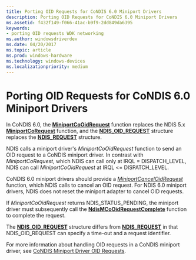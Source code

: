 ```yaml
---
title: Porting OID Requests for CoNDIS 6.0 Miniport Drivers
description: Porting OID Requests for CoNDIS 6.0 Miniport Drivers
ms.assetid: f432f149-f066-41ac-b9f9-2dd849da6395
keywords:
- porting OID requests WDK networking
ms.author: windowsdriverdev
ms.date: 04/20/2017
ms.topic: article
ms.prod: windows-hardware
ms.technology: windows-devices
ms.localizationpriority: medium
---
```


# Porting OID Requests for CoNDIS 6.0 Miniport Drivers





In CoNDIS 6.0, the [**MiniportCoOidRequest**](https://msdn.microsoft.com/library/windows/hardware/ff559362) function replaces the NDIS 5.x [**MiniportCoRequest**](https://msdn.microsoft.com/library/windows/hardware/ff549413) function, and the [**NDIS\_OID\_REQUEST**](https://msdn.microsoft.com/library/windows/hardware/ff566710) structure replaces the [**NDIS\_REQUEST**](https://msdn.microsoft.com/library/windows/hardware/ff557179) structure.

NDIS calls a miniport driver's *MiniportCoOidRequest* function to send an OID request to a CoNDIS miniport driver. In contrast with *MiniportCoRequest*, which NDIS can call only at IRQL = DISPATCH\_LEVEL, NDIS can call *MiniportCoOidRequest* at IRQL &lt;= DISPATCH\_LEVEL.

CoNDIS 6.0 miniport drivers should provide a [*MiniportCancelOidRequest*](https://msdn.microsoft.com/library/windows/hardware/ff559339) function, which NDIS calls to cancel an OID request. For NDIS 6.0 miniport drivers, NDIS does not reset the miniport adapter to cancel OID requests.

If *MiniportCoOidRequest* returns NDIS\_STATUS\_PENDING, the miniport driver must subsequently call the [**NdisMCoOidRequestComplete**](https://msdn.microsoft.com/library/windows/hardware/ff563568) function to complete the request.

The [**NDIS\_OID\_REQUEST**](https://msdn.microsoft.com/library/windows/hardware/ff566710) structure differs from [**NDIS\_REQUEST**](https://msdn.microsoft.com/library/windows/hardware/ff557179) in that NDIS\_OID\_REQUEST can specify a time-out and a request identifier.

For more information about handling OID requests in a CoNDIS miniport driver, see [CoNDIS Miniport Driver OID Requests](condis-miniport-driver-oid-requests.md).

 

 






